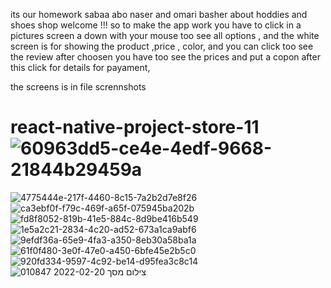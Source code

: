 its our homework sabaa abo naser  and omari basher  about hoddies and shoes shop welcome !!! so to make the app work you have to click in a pictures screen a down with your mouse too see all options , and the white screen is for showing the product ,price , color, and you can click too see the review after choosen you have too see the prices and put a copon after this click for details for payament,

the screens is in file scrennshots
# react-native-project-store-11![60963dd5-ce4e-4edf-9668-21844b29459a](https://user-images.githubusercontent.com/93192295/154820346-651e40f2-c4b2-4bb5-befc-a475bb8b27f3.jpg)
![4775444e-217f-4460-8c15-7a2b2d7e8f26](https://user-images.githubusercontent.com/93192295/154820347-5dee62e8-c0f2-45fb-81fd-f4d2c018717e.jpg)
![ca3ebf0f-f79c-469f-a65f-075945ba202b](https://user-images.githubusercontent.com/93192295/154820348-ceff11a9-19ae-4895-a117-40af8ff72f22.jpg)
![fd8f8052-819b-41e5-884c-8d9be416b549](https://user-images.githubusercontent.com/93192295/154820349-bfa459af-9aac-47d5-96a7-6c74bb015460.jpg)
![1e5a2c21-2834-4c20-ad52-673a1ca9abf6](https://user-images.githubusercontent.com/93192295/154820350-a85c4569-1c24-44be-b506-d598d5260973.jpg)
![9efdf36a-65e9-4fa3-a350-8eb30a58ba1a](https://user-images.githubusercontent.com/93192295/154820351-ce6d2dea-9a9e-4816-bd87-8c3a726bc6f9.jpg)
![61f0f480-3e0f-47e0-a450-6bfe45e2b5c0](https://user-images.githubusercontent.com/93192295/154820352-20b7b7f8-4e01-4275-ad12-9b5cc71c1ae4.jpg)
![920fd334-9597-4c92-be14-d95fea3c8c14](https://user-images.githubusercontent.com/93192295/154820353-b59150a1-aeb0-4632-8dcd-dee496196c9d.jpg)
![צילום מסך 2022-02-20 010847](https://user-images.githubusercontent.com/93192295/154822151-9ef7b12f-37c8-4c3c-b710-a2defbb52d14.png)
